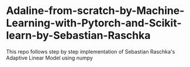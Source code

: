 # Adaline-from-scratch-by-Machine-Learning-with-Pytorch-and-Scikit-learn-by-Sebastian-Raschka
This repo follows step by step implementation of Sebastian Raschka's Adaptive Linear Model using numpy
